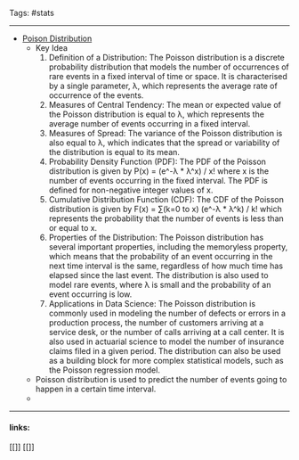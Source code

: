 
Tags: #stats 

------------------------------------------

- [Poison Distribution](https://en.wikipedia.org/wiki/Poisson_distribution)
    - Key Idea
        1. Definition of a Distribution:
        The Poisson distribution is a discrete probability distribution that models the number of occurrences of rare events in a fixed interval of time or space. It is characterised by a single parameter, λ, which represents the average rate of occurrence of the events.
        2. Measures of Central Tendency:
        The mean or expected value of the Poisson distribution is equal to λ, which represents the average number of events occurring in a fixed interval.
        3. Measures of Spread:
        The variance of the Poisson distribution is also equal to λ, which indicates that the spread or variability of the distribution is equal to its mean.
        4. Probability Density Function (PDF):
        The PDF of the Poisson distribution is given by P(x) = (e^-λ * λ^x) / x! where x is the number of events occurring in the fixed interval. The PDF is defined for non-negative integer values of x.
        5. Cumulative Distribution Function (CDF):
        The CDF of the Poisson distribution is given by F(x) = ∑(k=0 to x) (e^-λ * λ^k) / k! which represents the probability that the number of events is less than or equal to x.
        6. Properties of the Distribution:
        The Poisson distribution has several important properties, including the memoryless property, which means that the probability of an event occurring in the next time interval is the same, regardless of how much time has elapsed since the last event. The distribution is also used to model rare events, where λ is small and the probability of an event occurring is low.
        7. Applications in Data Science:
        The Poisson distribution is commonly used in modeling the number of defects or errors in a production process, the number of customers arriving at a service desk, or the number of calls arriving at a call center. It is also used in actuarial science to model the number of insurance claims filed in a given period. The distribution can also be used as a building block for more complex statistical models, such as the Poisson regression model.
    - Poisson distribution is used to predict the number of events going to happen in a certain time interval.
    - 


---------------------
#### links:
[[]]
[[]]